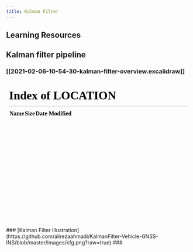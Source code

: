 ```yaml
---
title: Kalman Filter
---
```


## Learning Resources
##
## Kalman filter pipeline
### [[2021-02-06-10-54-30-kalman-filter-overview.excalidraw]]
<iframe class="draw-iframe" src="/#/draw?file=2021-02-06-10-54-30-kalman-filter-overview.excalidraw" width="100%" height="400" frameborder="0" allowfullscreen></iframe>
### [Kalman Filter Illustration](https://github.com/alirezaahmadi/KalmanFilter-Vehicle-GNSS-INS/blob/master/images/kfg.png?raw=true)
###
